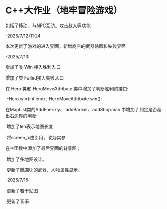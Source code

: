 # C++大作业（地牢冒险游戏）
包括了移动、与NPC互动、攻击敌人等功能



-2025/7/12/11:24

本次更新了游戏的进入界面，新增商店的武器贴图和失败界面

-2025/7/13

增加了类 Win 接入胜利入口

增加了类 Failed接入失败入口

在 Hero 类和 HeroMoveAttribute 类中增加了判断胜利的接口:

​	-Hero.win(int end) ; HeroMoveAttribute.win();

在MapList类的AddEnermy、 addBarrier、addShopman 中增加了判定是否超出右边界的判断

​	增加了len表示地图长度

​	将screen_x由引用，改为实参

在主函数中添加了最后界面的背景图；

​    增加了多地图设计。

​	更新了商店UI的武器、人物属性显示。

-2025/7/15

​	更新了若干贴图

​	更新了音乐
